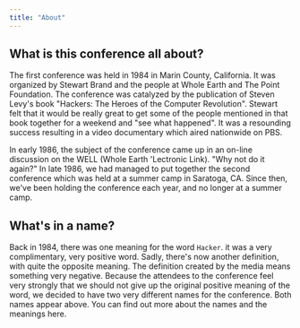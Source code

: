 ```yaml
---
title: "About"
---
```


##  What is this conference all about?

The first conference was held in 1984 in Marin County, California. It was organized by Stewart Brand and the people at Whole Earth and The Point Foundation. The conference was catalyzed by the publication of Steven Levy's book "Hackers: The Heroes of the Computer Revolution". Stewart felt that it would be really great to get some of the people mentioned in that book together for a weekend and "see what happened". It was a resounding success resulting in a video documentary which aired nationwide on PBS.

In early 1986, the subject of the conference came up in an on-line discussion on the WELL (Whole Earth 'Lectronic Link). "Why not do it again?" In late 1986, we had managed to put together the second conference which was held at a summer camp in Saratoga, CA. Since then, we've been holding the conference each year, and no longer at a summer camp.

## What's in a name?

Back in 1984, there was one meaning for the word `Hacker`. it was a very complimentary, very positive word. Sadly, there's now another definition, with quite the opposite meaning. The definition created by the media means something very negative. Because the attendees to the conference feel very strongly that we should not give up the original positive meaning of the word, we decided to have two very different names for the conference. Both names appear above. You can find out more about the names and the meanings here.
